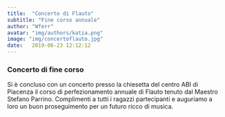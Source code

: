 ```yaml
---
title:  "Concerto di Flauto"
subtitle: "Fine corso annuale"
author: "Wferr"
avatar: "img/authors/katia.png"
image: "img/concertoflauto.jpg"
date:   2019-06-23 12:12:12
---
```


### Concerto di fine corso

Si è concluso con un concerto presso la chiesetta del centro ABI di Piacenza il corso di perfezionamento annuale di Flauto tenuto dal Maestro Stefano Parrino.
Complimenti a tutti i ragazzi partecipanti e auguriamo a loro un buon proseguimento per un futuro ricco di musica.
